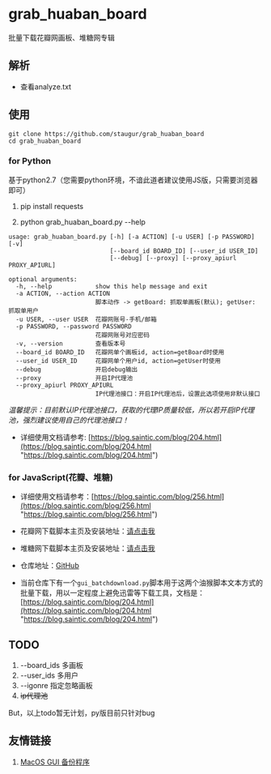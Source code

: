 # grab_huaban_board
批量下载花瓣网画板、堆糖网专辑


## 解析

* 查看analyze.txt


## 使用

```
git clone https://github.com/staugur/grab_huaban_board
cd grab_huaban_board
```

### for Python

基于python2.7（您需要python环境，不谙此道者建议使用JS版，只需要浏览器即可）

1. pip install requests

2. python grab_huaban_board.py --help
```
usage: grab_huaban_board.py [-h] [-a ACTION] [-u USER] [-p PASSWORD] [-v]
                            [--board_id BOARD_ID] [--user_id USER_ID]
                            [--debug] [--proxy] [--proxy_apiurl PROXY_APIURL]

optional arguments:
  -h, --help            show this help message and exit
  -a ACTION, --action ACTION
                        脚本动作 -> getBoard: 抓取单画板(默认); getUser: 抓取单用户
  -u USER, --user USER  花瓣网账号-手机/邮箱
  -p PASSWORD, --password PASSWORD
                        花瓣网账号对应密码
  -v, --version         查看版本号
  --board_id BOARD_ID   花瓣网单个画板id, action=getBoard时使用
  --user_id USER_ID     花瓣网单个用户id, action=getUser时使用
  --debug               开启debug输出
  --proxy               开启IP代理池
  --proxy_apiurl PROXY_APIURL
                        IP代理池接口：开启IP代理池后，设置此选项使用非默认接口
```

*温馨提示：目前默认IP代理池接口，获取的代理IP质量较低，所以若开启IP代理池，强烈建议使用自己的代理池接口！*

* 详细使用文档请参考: [https://blog.saintic.com/blog/204.html](https://blog.saintic.com/blog/204.html "https://blog.saintic.com/blog/204.html")


### for JavaScript(花瓣、堆糖)

* 详细使用文档请参考：[https://blog.saintic.com/blog/256.html](https://blog.saintic.com/blog/256.html "https://blog.saintic.com/blog/256.html")

* 花瓣网下载脚本主页及安装地址：[请点击我](https://greasyfork.org/zh-CN/scripts/368427-%E8%8A%B1%E7%93%A3%E7%BD%91%E4%B8%8B%E8%BD%BD "请点击我")

* 堆糖网下载脚本主页及安装地址：[请点击我](https://greasyfork.org/zh-CN/scripts/369842-%E5%A0%86%E7%B3%96%E7%BD%91%E4%B8%8B%E8%BD%BD "请点击我")

* 仓库地址：[GitHub](https://github.com/saintic/userscript)

* 当前仓库下有一个`gui_batchdownload.py`脚本用于这两个油猴脚本文本方式的批量下载，用以一定程度上避免迅雷等下载工具，文档是：[https://blog.saintic.com/blog/204.html](https://blog.saintic.com/blog/204.html "https://blog.saintic.com/blog/204.html")


## TODO

1. --board_ids 多画板
2. --user_ids 多用户
3. --igonre 指定忽略画板
4. ~~ip代理池~~

But，以上todo暂无计划，py版目前只针对bug


## 友情链接
1. [MacOS GUI 备份程序](https://github.com/ZhuPeng/grab_huaban_board "MacOS GUI 备份程序")
